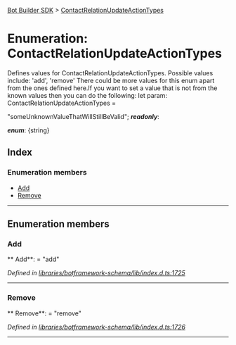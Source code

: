 [Bot Builder SDK](../README.md) > [ContactRelationUpdateActionTypes](../enums/botbuilder.contactrelationupdateactiontypes.md)



# Enumeration: ContactRelationUpdateActionTypes


Defines values for ContactRelationUpdateActionTypes. Possible values include: 'add', 'remove' There could be more values for this enum apart from the ones defined here.If you want to set a value that is not from the known values then you can do the following: let param: ContactRelationUpdateActionTypes =

<contactrelationupdateactiontypes>"someUnknownValueThatWillStillBeValid";</contactrelationupdateactiontypes>
*__readonly__*: 

*__enum__*: {string}


## Index

### Enumeration members

* [Add](botbuilder.contactrelationupdateactiontypes.md#add)
* [Remove](botbuilder.contactrelationupdateactiontypes.md#remove)



---
## Enumeration members
<a id="add"></a>

###  Add

** Add**:    = "add"

*Defined in [libraries/botframework-schema/lib/index.d.ts:1725](https://github.com/Microsoft/botbuilder-js/blob/f596b7c/libraries/botframework-schema/lib/index.d.ts#L1725)*





___

<a id="remove"></a>

###  Remove

** Remove**:    = "remove"

*Defined in [libraries/botframework-schema/lib/index.d.ts:1726](https://github.com/Microsoft/botbuilder-js/blob/f596b7c/libraries/botframework-schema/lib/index.d.ts#L1726)*





___


